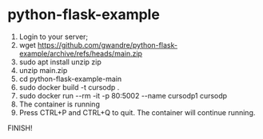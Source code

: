 # python-flask-example

1. Login to your server;
2. wget https://github.com/gwandre/python-flask-example/archive/refs/heads/main.zip
3. sudo apt install unzip zip
4. unzip main.zip
5. cd python-flask-example-main
6. sudo docker build -t cursodp .
7. sudo docker run --rm -it -p 80:5002 --name cursodp1 cursodp
8. The container is running
9. Press CTRL+P and CTRL+Q to quit. The container will continue running.

FINISH!
